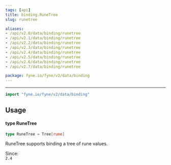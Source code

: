 ```yaml
---
tags: [api]
title: binding.RuneTree
slug: runetree

aliases:
- /api/v2.0/data/binding/runetree
- /api/v2.1/data/binding/runetree
- /api/v2.2/data/binding/runetree
- /api/v2.3/data/binding/runetree
- /api/v2.4/data/binding/runetree
- /api/v2.5/data/binding/runetree
- /api/v2.6/data/binding/runetree
- /api/v2.7/data/binding/runetree

package: fyne.io/fyne/v2/data/binding
---
```



---
```go
import "fyne.io/fyne/v2/data/binding"
```

## Usage

#### type RuneTree

```go
type RuneTree = Tree[rune]
```

RuneTree supports binding a tree of rune values.


<div class="since">Since: <code>
2.4</code></div>
